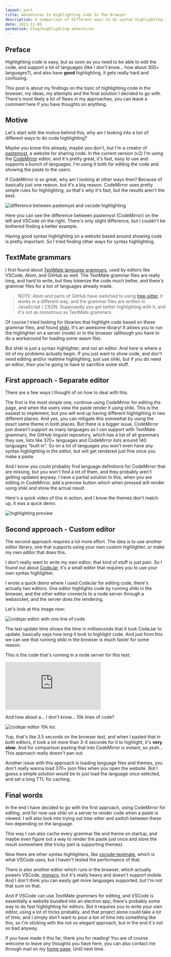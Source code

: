 ```yaml
---
layout: post
title: Adventures In Highlighting Code In The Browser
description: A comparison of different ways to do syntax highlighting in the web browser
date: 2021-11-05
permalink: blog/highlighting-adventures
---
```


## Preface

Highlighting code is easy, but as soon as you need to be able to edit the code, and support a lot of languages (like I don't know... how about 300+ languages?), and also have **good** highlighting, it gets really hard and confusing.

This post is about my findings on the topic of highlighting code in the browser, my ideas, my attempts and the final solution I decided to go with. There's most likely a lot of flaws in my approaches, you can leave a comment here if you have thoughts on anything.

## Motive

Let's start with the motive behind this, why am I looking into a ton of different ways to do code highlighting?

Maybe you know this already, maybe you don't, but I'm a creator of [pastemyst](https://paste.myst.rs/), a website for sharing code. In the current version (v2) I'm using the [CodeMirror](https://codemirror.net) editor, and it's pretty great, it's fast, easy to use and supports a bunch of languages. I'm using it both for editing the code and showing the paste to the users.

If CodeMirror is so great, why am I looking at other ways then? Because of basically just one reason, but it's a big reason. CodeMirror uses pretty simple rules for highlighting, so that's why it's fast, but the results aren't the best.

![difference between pastemyst and vscode highlighting](/assets/images/blog/highlighting-adventures/csharp-pastemyst-vscode.png)

Here you can see the difference between pastemyst (CodeMirror) on the left and VSCode on the right. There's only slight difference, but I couldn't be bothered finding a better example.

Having good syntax highlighting on a website based around showing code is pretty important. So I tried finding other ways for syntax highlighting.

## TextMate grammars

I first found about [TextMate language grammars](https://macromates.com/manual/en/language_grammars), used by editors like VSCode, Atom, and GitHub as well. The TextMate grammar files are really long, and hard to write, but they tokenize the code much better, and there's grammar files for a ton of languages already made.

> NOTE: Atom and parts of GitHub have switched to using [tree-sitter](https://tree-sitter.github.io/tree-sitter/), it works in a different way, and the grammar files are written in JavaScript / CSON. Supposedly you get better highlighting with it, and it's not as monstrous as TextMate grammars.

Of course I tried looking for libraries that highlight code based on these grammar files, and found [shiki](https://shiki.matsu.io). It's an awesome library! It allows you to run the highlighter on a server (node) or in the browser (although you have to do a workaround for loading some wasm file).

But shiki is just a syntax highlighter, and not an editor. And here is where a lot of my problems actually begin. If you just want to show code, and don't need editing and/or realtime highlighting, just use shiki, but if you do need an editor, then you're going to have to sacrifice some stuff.

## First approach - Separate editor

There are a few ways I thought of on how to deal with this.

The first is the most simple one, continue using CodeMirror for editing the page, and when the users view the paste render it using shiki. This is the easiest to implement, but you will end up having different highlighting in two different places. And yes, you can mitigate this somewhat by using the exact same theme in both places. But there is a bigger issue, CodeMirror just doesn't support as many languages as I can support with TextMate grammars, the GitHub linguist repository, which has a list of all grammars they use, lists like 370+ languages and CodeMirror lists around 140 languages "built in". So on a lot of languages you won't even have any syntax highlighting in the editor, but will get rendered just fine once you make a paste.

And I know you could probably find language definitions for CodeMirror that are missing, but you won't find a lot of them, and they probably aren't getting updated anyway. I have a partial solution to this, when you are editing in CodeMirror, add a preview button which when pressed will render using shiki and show the actual result.

Here's a quick video of this in action, and I know the themes don't match up, it was a quick demo.

![highlighting preview](/assets/images/blog/highlighting-adventures/pastemyst-editor-preview.gif)

## Second approach - Custom editor

The second approach requires a lot more effort. The idea is to use another editor library, one that supports using your own custom highlighter, or make my own editor that does this.

I don't really want to write my own editor, that kind of stuff is just pain. So I found out about [CodeJar](https://medv.io/codejar/), it's a small editor that requires you to use your own syntax highlighter.

I wrote a quick demo where I used CodeJar for editing code, there's actually two editors. One editor highlights code by running shiki in the browser, and the other editor connects to a node server through a websocket, and the server does the rendering.

Let's look at this image now:

![codejar editor with one line of code](/assets/images/blog/highlighting-adventures/codejar-oneliner.png)

The last update time shows the time in milliseconds that it took CodeJar to update, basically says how long it took to highlight code. And just from this we can see that running shiki in the browser is much faster for some reason.

This is the code that's running in a node server for this test:

<iframe src='https://paste.myst.rs/6l043c2o/embed' scrolling='no' style='border:none;'></iframe><script src='https://paste.myst.rs/static/scripts/libs/iframeResizer.js'></script><script>iFrameResize();</script>

And how about a... I don't know... 10k lines of code?

![codejar editor 10k loc](/assets/images/blog/highlighting-adventures/codejar-10k.png)

Yup, that's like 3.5 seconds on the browser test, and when I pasted that in both editors, it took a lot more than 3-4 seconds for it to highlight, it's **very slow**. And for comparison pasting that into CodeMirror is instant, so yeah... This approach really doesn't pan out.

Another issue with this approach is loading language files and themes, you don't really wanna load 370+ json files when you open the website. But I guess a simple solution would be to just load the language once selected, and set a long TTL for caching.

## Final words

In the end I have decided to go with the first approach, using CodeMirror for editing, and for now use shiki on a server to render code when a paste is viewed. I will also look into trying out tree-sitter and switch between these two depending on the language.

This way I can also cache every grammar file and theme on startup, and maybe even figure out a way to render the paste just once and store the result somewhere (the tricky part is supporting themes).

Now there are other syntax highlighters, like [vscode-textmate](https://github.com/microsoft/vscode-textmate), which is what VSCode uses, but I haven't tested the performance of that.

There is also another editor which runs in the browser, which actually powers VSCode, [monaco](https://microsoft.github.io/monaco-editor/), but it's really heavy and doesn't support mobile. And I don't think you can easily get more languages supported, but I'm not that sure on that.

And if VSCode can use TextMate grammars for editing, and VSCode is essentially a website bundled into an electron app, there's probably some way to do fast highlighting for editors. But it requires you to write your own editor, using a lot of tricks probably, and that project alone could take a lot of time, and I simply don't want to pour a ton of time into something like this, so I'm sticking with the not so elegant approach, but in the end it's not so bad anyway.

If you have made it this far, thank you for reading! You are of course welcome to leave any thoughts you have here, you can also contact me through mail on my [home page](https://myst.rs/). Until next time.
